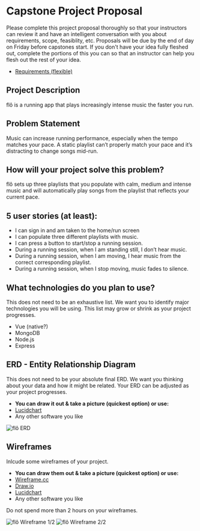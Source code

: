 # Capstone Project Proposal

Please complete this project proposal thoroughly so that your instructors can review it and have an intelligent conversation with you about requirements, scope, feasiblity, etc. Proposals will be due by the end of day on Friday before capstones start. If you don't have your idea fully fleshed out, complete the portions of this you can so that an instructor can help you flesh out the rest of your idea.

* [Requirements (flexible)](https://gist.github.com/matt-winzer/745abaadb509371dfee2a756c8da0c5e)

## Project Description

flô is a running app that plays increasingly intense music the faster you run.

## Problem Statement

Music can increase running performance, especially when the tempo matches your pace. A static playlist can’t properly match your pace and it’s distracting to change songs mid-run.

## How will your project solve this problem?

flô sets up three playlists that you populate with calm, medium and intense music and will automatically play songs from the playlist that reflects your current pace.

## 5 user stories (at least):

* I can sign in and am taken to the home/run screen
* I can populate three different playlists with music.
* I can press a button to start/stop a running session.
* During a running session, when I am standing still, I don’t hear music.
* During a running session, when I am moving, I hear music from the correct corresponding playlist.
* During a running session, when I stop moving, music fades to silence.

## What technologies do you plan to use?

This does not need to be an exhaustive list. We want you to identify major technologies you will be using. This list may grow or shrink as your project progresses.

* Vue (native?)
* MongoDB
* Node.js
* Express

## ERD - Entity Relationship Diagram

This does not need to be your absolute final ERD. We want you thinking about your data and how it might be related. Your ERD can be adjusted as your project progresses. 
* **You can draw it out & take a picture (quickest option) or use:**
* [Lucidchart](https://www.lucidchart.com/)
* Any other software you like

![flô ERD](https://i.imgur.com/GHGVGpl.jpg)

## Wireframes

Inlcude some wireframes of your project.
* **You can draw them out & take a picture (quickest option) or use:**
* [Wireframe.cc](https://wireframe.cc/)
* [Draw.io](https://www.draw.io/)
* [Lucidchart](https://www.lucidchart.com/)
* Any other software you like

Do not spend more than 2 hours on your wireframes.

![flô Wireframe 1/2](https://i.imgur.com/XarYHJM.jpg)
![flô Wireframe 2/2](https://i.imgur.com/Fagd9Fr.jpg)

